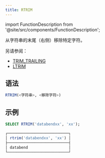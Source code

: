```yaml
---
title: RTRIM
---
```

import FunctionDescription from '@site/src/components/FunctionDescription';

<FunctionDescription description="引入或更新于：v1.2.659"/>

从字符串的末尾（右侧）移除特定字符。

另请参阅：

- [TRIM_TRAILING](trim-trailing.md)
- [LTRIM](ltrim.md)

## 语法

```sql
RTRIM(<字符串>, <移除字符>)
```

## 示例

```sql
SELECT RTRIM('databendxx', 'xx');

┌───────────────────────────┐
│ rtrim('databendxx', 'xx') │
├───────────────────────────┤
│ databend                  │
└───────────────────────────┘
```